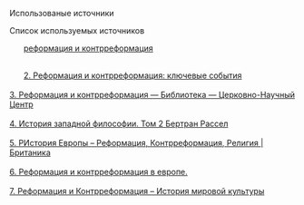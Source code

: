 <html>
<html lang="en">
<head>
    <meta charset="UTF-8">
<body>

  <p>Использованые источники</p>
  
  Список используемых источников 
  	
<div style="text-indent:25px;">
<a href="https://cyberleninka.ru/article/n/politicheskie-i-pravovye-idei-reformatsii-i-kontrreformatsii?ysclid=mgoelz4fo6573081868">реформация и контрреформация</a>
<br> </br> 

<a href="">2. Реформация и контрреформация: ключевые события</a><br> </br>
<a href="https://www.sutori.com/en/story/rieformatsiia-i-kontrrieformatsiia-kliuchievyie-sobytiia-i-dieiatieli--JbJYZMs4MfGwBBnicVixPjnf">3. Реформация и контрреформация — Библиотека — Церковно-Научный Центр  </a><br> </br>
<a href="https://www.livelib.ru/book/159590/readpart-istoriya-zapadnoj-filosofii-tom-2-bertran-rassel/~5?ysclid=mgofhs2gp5471970232 ">4. История западной философии. Том 2 Бертран Рассел</a><br> </br>
<a href="https://www.britannica.com/topic/history-of-Europe/Reformation-and-Counter-Reformation ">5. РИстория Европы – Реформация, Контрреформация, Религия | Британика  </a><br> </br>
<a href="https://studfile.net/preview/2438559/page:36/ ">6. Реформация и контрреформация в европе.</a><br> </br>
<a href="https://studref.com/451341/kulturologiya/reformatsiya_kontrreformatsiya?ysclid=mgofzlthbk604923798">7. Реформация и Контрреформация – История мировой культуры</a><br> </br>
</div>
  <p></p>

</body>
</head>
</html>

